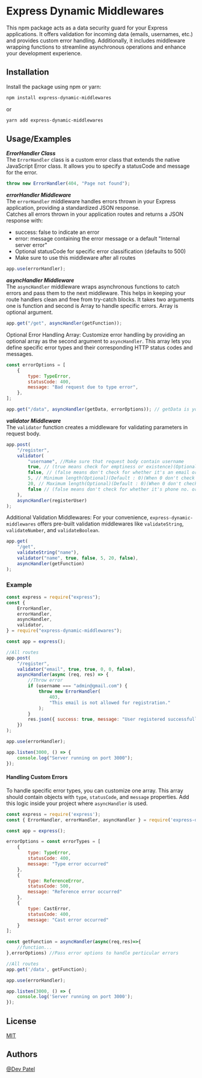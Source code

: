 # Express Dynamic Middlewares

This npm package acts as a data security guard for your Express applications. It offers validation for incoming data (emails, usernames, etc.) and provides custom error handling. Additionally, it includes middleware wrapping functions to streamline asynchronous operations and enhance your development experience.

## Installation

Install the package using npm or yarn:

```bash
npm install express-dynamic-middlewares
```

or

```bash
yarn add express-dynamic-middlewares
```

## Usage/Examples

**_ErrorHandler Class_**\
The `ErrorHandler` class is a custom error class that extends the native JavaScript Error class. It allows you to specify a statusCode and message for the error.

```javascript
throw new ErrorHandler(404, "Page not found");
```

**_errorHandler Middleware_**\
The `errorHandler` middleware handles errors thrown in your Express application, providing a standardized JSON response.\
Catches all errors thrown in your application routes and returns a JSON response with:

-   success: false to indicate an error
-   error: message containing the error message or a default "Internal server error"
-   Optional statusCode for specific error classification (defaults to 500)
-   Make sure to use this middleware after all routes

```javascript
app.use(errorHandler);
```

**_asyncHandler Middleware_**\
The `asyncHandler` middleware wraps asynchronous functions to catch errors and pass them to the next middleware. This helps in keeping your route handlers clean and free from try-catch blocks.
It takes two arguments one is function and second is Array to handle specific errors. Array is optional argument.

```javascript
app.get("/get", asyncHandler(getFunction));
```

Optional Error Handling Array: Customize error handling by providing an optional array as the second argument to `asyncHandler`. This array lets you define specific error types and their corresponding HTTP status codes and messages.

```javascript
const errorOptions = [
    {
        type: TypeError,
        statusCode: 400,
        message: "Bad request due to type error",
    },
];

app.get("/data", asyncHandler(getData, errorOptions)); // getData is your asynchronous function
```

**_validator Middleware_**\
The `validator` function creates a middleware for validating parameters in request body.

```javascript
app.post(
    "/register",
    validator(
        "username", //Make sure that request body contain username
        true, // (true means check for emptiness or existence)(Optional)(Default : true)
        false, // (false means don't check for whether it's an email or not)(Optional)(Default : false)
        5, // Minimum length(Optional)(Default : 0)(When 0 don't check for minLenght)
        20, // Maximum length(Optional)(Default : 0)(When 0 don't check for maxLength)
        false // (false means don't check for whether it's phone no. or not)(Optional)(Default : false)
    ),
    asyncHandler(registerUser)
);
```

Additional Validation Middlewares: For your convenience, `express-dynamic-middlewares` offers pre-built validation middlewares like `validateString`, `validateNumber`, and `validateBoolean`.

```javascript
app.get(
    "/get",
    validateString("name"),
    validator("name", true, false, 5, 20, false),
    asyncHandler(getFunction)
);
```

### Example

```javascript
const express = require("express");
const {
    ErrorHandler,
    errorHandler,
    asyncHandler,
    validator,
} = require("express-dynamic-middlewares");

const app = express();

//All routes
app.post(
    "/register",
    validator("email", true, true, 0, 0, false),
    asyncHandler(async (req, res) => {
        //Throw error
        if (username === "admin@gmail.com") {
            throw new ErrorHandler(
                403,
                "This email is not allowed for registration."
            );
        }
        res.json({ success: true, message: "User registered successfully!" });
    })
);

app.use(errorHandler);

app.listen(3000, () => {
    console.log("Server running on port 3000");
});
```

#### Handling Custom Errors

To handle specific error types, you can customize one array. This array should contain objects with `type`, `statusCode`, and `message` properties. Add this logic inside your project where `asyncHandler` is used.

```javascript
const express = require('express');
const { ErrorHandler, errorHandler, asyncHandler } = require('express-dynamic-middlewares');

const app = express();

errorOptions = const errorTypes = [
    {
        type: TypeError,
        statusCode: 400,
        message: "Type error occurred"
    },
    {
        type: ReferenceError,
        statusCode: 500,
        message: "Reference error occurred"
    },
    {
        type: CastError,
        statusCode: 400,
        message: "Cast error occurred"
    }
];

const getFunction = asyncHandler(async(req,res)=>{
    //function...
},errorOptions) //Pass error options to handle perticular errors

//All routes
app.get('/data', getFunction);

app.use(errorHandler);

app.listen(3000, () => {
    console.log('Server running on port 3000');
});
```

## License

[MIT](https://github.com/Devapatel0603/express-dynamic-middlewares/blob/main/LICENCE)

## Authors

[@Dev Patel](https://github.com/Devapatel0603)

